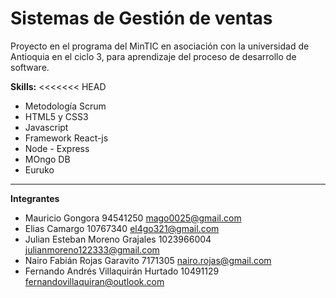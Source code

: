 # **Sistemas de Gestión de ventas**

Proyecto en el programa del MinTIC en asociación con la universidad de Antioquia en el ciclo 3, para aprendizaje del proceso de desarrollo de software.

**Skills:**
<<<<<<< HEAD
* Metodología Scrum
* HTML5 y CSS3
* Javascript
* Framework React-js
* Node - Express
* MOngo DB
* Euruko
---
**Integrantes**
* Mauricio Gongora 94541250 mago0025@gmail.com
* Elias Camargo 10767340 el4go321@gmail.com   
* Julian Esteban Moreno Grajales 1023966004 julianmoreno122333@gmail.com
* Nairo Fabián Rojas Garavito 7171305 nairo.rojas@gmail.com
* Fernando Andrés Villaquirán Hurtado 10491129 fernandovillaquiran@outlook.com
